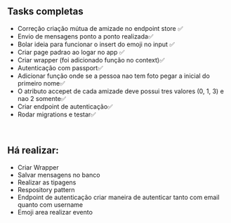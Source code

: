 <h2>Tasks completas</h2>
<ul>
    <li>Correção criação mútua de amizade no endpoint store ✅</li>
    <li>Envio de mensagens ponto a ponto realizada✅</li>
    <li>Bolar ideia para funcionar o insert do emoji no input ✅</li>
    <li>Criar page padrao ao logar no app ✅</li>
    <li>Criar wrapper (foi adicionado função no context)✅</li>
    <li>Autenticação com passport✅</li>
    <li>Adicionar função onde se a pessoa nao tem foto pegar a inicial do primeiro nome✅</li>
    <li>O atributo accepet de cada amizade deve possui tres valores (0, 1, 3) e nao 2 somente✅</li>
    <li>Criar endpoint de autenticação✅</li>
    <li>Rodar migrations e testar✅</li>
</ul>
<br />
<h2>Há realizar:</h2>
<ul>
    <li>Criar Wrapper</li>
    <li>Salvar mensagens no banco</li>
    <li>Realizar as tipagens</li>
    <li>Respository pattern</li>
    <li>Endpoint de autenticação criar maneira de autenticar tanto com email quanto com username</li>
    <li>Emoji area realizar evento</li>
</ul>